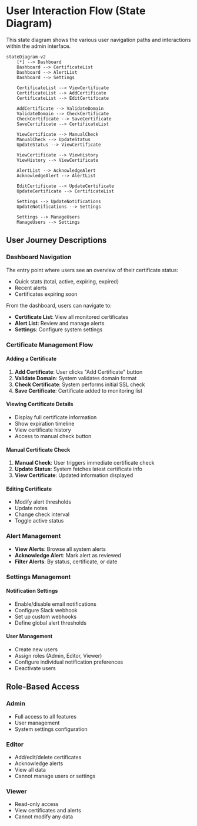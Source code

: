 # User Interaction Flow (State Diagram)

This state diagram shows the various user navigation paths and interactions within the admin interface.

```mermaid
stateDiagram-v2
    [*] --> Dashboard
    Dashboard --> CertificateList
    Dashboard --> AlertList
    Dashboard --> Settings
    
    CertificateList --> ViewCertificate
    CertificateList --> AddCertificate
    CertificateList --> EditCertificate
    
    AddCertificate --> ValidateDomain
    ValidateDomain --> CheckCertificate
    CheckCertificate --> SaveCertificate
    SaveCertificate --> CertificateList
    
    ViewCertificate --> ManualCheck
    ManualCheck --> UpdateStatus
    UpdateStatus --> ViewCertificate
    
    ViewCertificate --> ViewHistory
    ViewHistory --> ViewCertificate
    
    AlertList --> AcknowledgeAlert
    AcknowledgeAlert --> AlertList
    
    EditCertificate --> UpdateCertificate
    UpdateCertificate --> CertificateList
    
    Settings --> UpdateNotifications
    UpdateNotifications --> Settings
    
    Settings --> ManageUsers
    ManageUsers --> Settings
```

## User Journey Descriptions

### Dashboard Navigation
The entry point where users see an overview of their certificate status:
- Quick stats (total, active, expiring, expired)
- Recent alerts
- Certificates expiring soon

From the dashboard, users can navigate to:
- **Certificate List**: View all monitored certificates
- **Alert List**: Review and manage alerts
- **Settings**: Configure system settings

### Certificate Management Flow

#### Adding a Certificate
1. **Add Certificate**: User clicks "Add Certificate" button
2. **Validate Domain**: System validates domain format
3. **Check Certificate**: System performs initial SSL check
4. **Save Certificate**: Certificate added to monitoring list

#### Viewing Certificate Details
- Display full certificate information
- Show expiration timeline
- View certificate history
- Access to manual check button

#### Manual Certificate Check
1. **Manual Check**: User triggers immediate certificate check
2. **Update Status**: System fetches latest certificate info
3. **View Certificate**: Updated information displayed

#### Editing Certificate
- Modify alert thresholds
- Update notes
- Change check interval
- Toggle active status

### Alert Management
- **View Alerts**: Browse all system alerts
- **Acknowledge Alert**: Mark alert as reviewed
- **Filter Alerts**: By status, certificate, or date

### Settings Management

#### Notification Settings
- Enable/disable email notifications
- Configure Slack webhook
- Set up custom webhooks
- Define global alert thresholds

#### User Management
- Create new users
- Assign roles (Admin, Editor, Viewer)
- Configure individual notification preferences
- Deactivate users

## Role-Based Access

### Admin
- Full access to all features
- User management
- System settings configuration

### Editor
- Add/edit/delete certificates
- Acknowledge alerts
- View all data
- Cannot manage users or settings

### Viewer
- Read-only access
- View certificates and alerts
- Cannot modify any data
